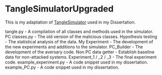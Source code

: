 # TangleSimulatorUpgraded

This is my adaptation of [TangleSimulator](https://github.com/minh-nghia/TangleSimulator) used in my Dissertation.

tangle.py - A compilation of all classes and methods used in the simulator.
PC classes.py - The old version of the malicious classes.
Hypothesis testing - The statistical analysis of the data.
My Experiment - The development of the new experiments and additions to the simulator.
PC_Builder - The development of the aversary code.
Non PC data getter - Establish baseline data for non-attacked systems.
Experiment_1 / _2 / _3 - The final experiment code.
example_experiment.py - A code snippet used in my dissertation.
example_PC.py - A code snippet used in my dissertation.

 
